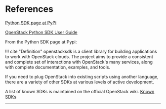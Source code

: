 # References

[Python SDK page at PyPi](https://pypi.org/project/openstacksdk/)

[OpenStack Python SDK User Guide](https://docs.openstack.org/mitaka/user-guide/sdk.html)

From the Python SDK page at Pypi:

!!! cite "Definition"
openstacksdk is a client library for building applications to work with OpenStack clouds. The project aims to provide a consistent and complete set of interactions with OpenStack's many services, along with complete documentation, examples, and tools.

If you need to plug OpenStack into existing scripts using another language, there are a variety of other SDKs at various levels of active development.

A list of known SDKs is maintained on the official OpenStack wiki.
[Known SDKs](https://wiki.openstack.org/wiki/SDKs)

---
